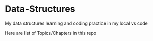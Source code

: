 # Data-Structures
My data structures learning and coding practice in my local vs code

Here are list of Topics/Chapters in this repo

